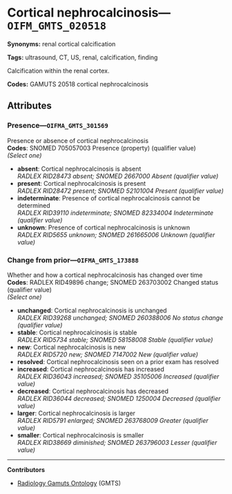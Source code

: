 # Cortical nephrocalcinosis—`OIFM_GMTS_020518`

**Synonyms:** renal cortical calcification

**Tags:** ultrasound, CT, US, renal, calcification, finding

Calcification within the renal cortex.

**Codes:** GAMUTS 20518 cortical nephrocalcinosis

## Attributes

### Presence—`OIFMA_GMTS_301569`

Presence or absence of cortical nephrocalcinosis  
**Codes**: SNOMED 705057003 Presence (property) (qualifier value)  
*(Select one)*

- **absent**: Cortical nephrocalcinosis is absent  
_RADLEX RID28473 absent; SNOMED 2667000 Absent (qualifier value)_
- **present**: Cortical nephrocalcinosis is present  
_RADLEX RID28472 present; SNOMED 52101004 Present (qualifier value)_
- **indeterminate**: Presence of cortical nephrocalcinosis cannot be determined  
_RADLEX RID39110 indeterminate; SNOMED 82334004 Indeterminate (qualifier value)_
- **unknown**: Presence of cortical nephrocalcinosis is unknown  
_RADLEX RID5655 unknown; SNOMED 261665006 Unknown (qualifier value)_

### Change from prior—`OIFMA_GMTS_173888`

Whether and how a cortical nephrocalcinosis has changed over time  
**Codes**: RADLEX RID49896 change; SNOMED 263703002 Changed status (qualifier value)  
*(Select one)*

- **unchanged**: Cortical nephrocalcinosis is unchanged  
_RADLEX RID39268 unchanged; SNOMED 260388006 No status change (qualifier value)_
- **stable**: Cortical nephrocalcinosis is stable  
_RADLEX RID5734 stable; SNOMED 58158008 Stable (qualifier value)_
- **new**: Cortical nephrocalcinosis is new  
_RADLEX RID5720 new; SNOMED 7147002 New (qualifier value)_
- **resolved**: Cortical nephrocalcinosis seen on a prior exam has resolved  
- **increased**: Cortical nephrocalcinosis has increased  
_RADLEX RID36043 increased; SNOMED 35105006 Increased (qualifier value)_
- **decreased**: Cortical nephrocalcinosis has decreased  
_RADLEX RID36044 decreased; SNOMED 1250004 Decreased (qualifier value)_
- **larger**: Cortical nephrocalcinosis is larger  
_RADLEX RID5791 enlarged; SNOMED 263768009 Greater (qualifier value)_
- **smaller**: Cortical nephrocalcinosis is smaller  
_RADLEX RID38669 diminished; SNOMED 263796003 Lesser (qualifier value)_

---

**Contributors**

- [Radiology Gamuts Ontology](https://gamuts.net/) (GMTS)